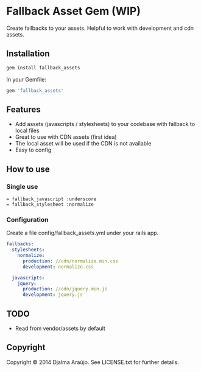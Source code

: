 # Fallback Asset Gem (WIP)
Create fallbacks to your assets. Helpful to work with development and cdn assets.

## Installation
```ruby
gem install fallback_assets
```

In your Gemfile:
```ruby
gem 'fallback_assets'
```

## Features
* Add assets (javascripts / stylesheets) to your codebase with fallback to local files
* Great to use with CDN assets (first idea)
* The local asset will be used if the CDN is not available
* Easy to config

## How to use

### Single use
```haml
= fallback_javascript :underscore
= fallback_stylesheet :normalize
```

### Configuration
Create a file config/fallback_assets.yml under your rails app.

```yaml
fallbacks:
  stylesheets:
    normalize:
      production: //cdn/normalize.min.css
      development: normalize.css

  javascripts:
    jquery:
      production: //cdn/jquery.min.js
      development: jquery.js
```

## TODO
* Read from vendor/assets by default

## Copyright
Copyright © 2014 Djalma Araújo. See LICENSE.txt for further details.
